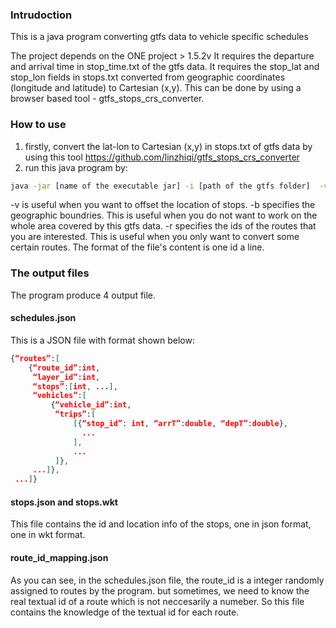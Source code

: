 ### Intrudoction

This is a java program converting gtfs data to vehicle specific schedules

The project depends on the ONE project > 1.5.2v
It requires the departure and arrival time in stop_time.txt of the gtfs data.
It requires the stop_lat and stop_lon fields in stops.txt converted from geographic coordinates (longitude and latitude) to Cartesian (x,y). This can be done by using a browser based tool - gtfs_stops_crs_converter. 

### How to use

1. firstly, convert the lat-lon to Cartesian (x,y) in stops.txt of gtfs data by using this tool https://github.com/linzhiqi/gtfs_stops_crs_converter
2. run this java program by:
```bash
java -jar [name of the executable jar] -i [path of the gtfs folder]  -v [x_offset, y offset]   -b [x_min, y_min, x_max, y_max] -r [interested_routes_file_name]
```

-v is useful when you want to offset the location of stops.
-b specifies the geographic boundries. This is useful when you do not want to work on the whole area covered by this gtfs data.
-r specifies the ids of the routes that you are interested. This is useful when you only want to convert some certain routes. The format of the file's content is one id a line.

### The output files

The program produce 4 output file.

#### schedules.json

This is a JSON file with format shown below:

```json
{“routes”:[
    {“route_id”:int, 
     “layer_id”:int,
     “stops”:[int, ...],
     “vehicles”:[
         {“vehicle_id”:int,
          “trips”:[
              [{“stop_id”: int, “arrT”:double, “depT”:double},
                ...
              ],
              ...
          ]},
     ...]},
 ...]}
```

#### stops.json and stops.wkt

This file contains the id and location info of the stops, one in json format, one in wkt format.

#### route_id_mapping.json

As you can see, in the schedules.json file, the route_id is a integer randomly assigned to routes by the program. but sometimes, we need to know the real textual id of a route which is not neccesarily a numeber. So this file contains the knowledge of the textual id for each route.
